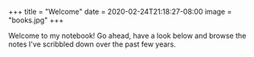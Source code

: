 +++
title = "Welcome"
date = 2020-02-24T21:18:27-08:00
image = "books.jpg"
+++

Welcome to my notebook! Go ahead, have a look below and browse the notes I've scribbled down over the past few years.
